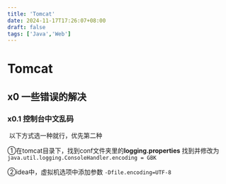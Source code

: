 ```yaml
---
title: 'Tomcat'
date: 2024-11-17T17:26:07+08:00
draft: false
tags: ['Java','Web']
---
```


# Tomcat

## x0 一些错误的解决

### x0.1 控制台中文乱码

​	以下方式选一种就行，优先第二种

①在tomcat目录下，找到conf文件夹里的**logging.properties**
找到并修改为`java.util.logging.ConsoleHandler.encoding = GBK`

②idea中，虚拟机选项中添加参数 `-Dfile.encoding=UTF-8`
